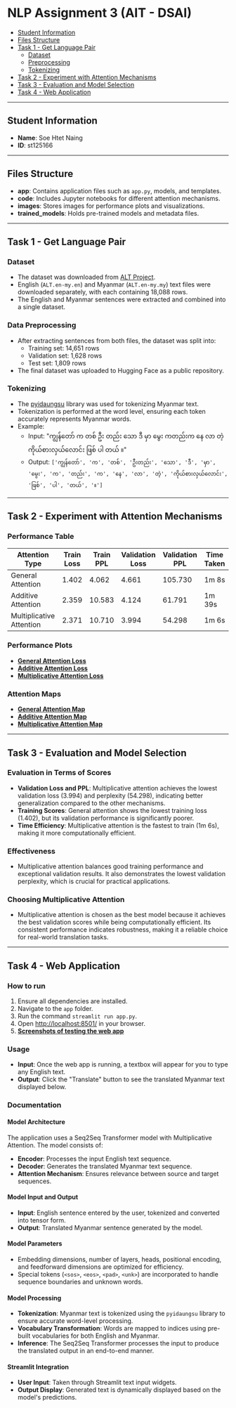# NLP Assignment 3 (AIT - DSAI)

- [Student Information](#student-information)
- [Files Structure](#files-structure)
- [Task 1 - Get Language Pair](#task-1---get-language-pair)
   - [Dataset](#dataset)
   - [Preprocessing](#preprocessing)
   - [Tokenizing](#tokenizing)
- [Task 2 - Experiment with Attention Mechanisms](#task-2---experiment-with-attention-mechanisms)
- [Task 3 - Evaluation and Model Selection](#task-3---evaluation-and-model-selection)
- [Task 4 - Web Application](#task-4---web-application)

---

## Student Information
- **Name**: Soe Htet Naing  
- **ID**: st125166  

---

## Files Structure
- **app**: Contains application files such as `app.py`, models, and templates.  
- **code**: Includes Jupyter notebooks for different attention mechanisms.  
- **images**: Stores images for performance plots and visualizations.  
- **trained_models**: Holds pre-trained models and metadata files.  

---

## Task 1 - Get Language Pair

### Dataset
- The dataset was downloaded from [ALT Project](https://www2.nict.go.jp/astrec-att/member/mutiyama/ALT/).  
- English (`ALT.en-my.en`) and Myanmar (`ALT.en-my.my`) text files were downloaded separately, with each containing 18,088 rows.  
- The English and Myanmar sentences were extracted and combined into a single dataset.

### Data Preprocessing
- After extracting sentences from both files, the dataset was split into:
  - Training set: 14,651 rows
  - Validation set: 1,628 rows
  - Test set: 1,809 rows  
- The final dataset was uploaded to Hugging Face as a public repository.

### Tokenizing
- The [pyidaungsu](https://pypi.org/project/pyidaungsu/) library was used for tokenizing Myanmar text.
- Tokenization is performed at the word level, ensuring each token accurately represents Myanmar words.  
- Example:
  - Input: "ကျွန်တော် က တစ် ဦး တည်း သော ဒီ မှာ မွေး ကတည်းက နေ လာ တဲ့ ကိုယ်စားလှယ်လောင်း ဖြစ် ပါ တယ် ။"  
  - Output: `['ကျွန်တော်', 'က', 'တစ်', 'ဦးတည်း', 'သော', 'ဒီ', 'မှာ', 'မွေး', 'က', 'တည်း', 'က', 'နေ', 'လာ', 'တဲ့', 'ကိုယ်စားလှယ်လောင်း', 'ဖြစ်', 'ပါ', 'တယ်', '။']`  

---

## Task 2 - Experiment with Attention Mechanisms

### Performance Table
| Attention Type         | Train Loss | Train PPL | Validation Loss | Validation PPL | Time Taken |
|-------------------------|------------|-----------|-----------------|----------------|------------|
| General Attention       | 1.402      | 4.062     | 4.661           | 105.730        | 1m 8s      |
| Additive Attention      | 2.359      | 10.583    | 4.124           | 61.791         | 1m 39s     |
| Multiplicative Attention| 2.371      | 10.710    | 3.994           | 54.298         | 1m 6s      |

### Performance Plots
- **[General Attention Loss](images/general.png)**
- **[Additive Attention Loss](images/additive.png)**
- **[Multiplicative Attention Loss](images/multiplicative.png)**

### Attention Maps
- **[General Attention Map](images/general.png)**
- **[Additive Attention Map](images/additive.png)**
- **[Multiplicative Attention Map](images/multiplicative.png)**

---

## Task 3 - Evaluation and Model Selection

### Evaluation in Terms of Scores
- **Validation Loss and PPL**: Multiplicative attention achieves the lowest validation loss (3.994) and perplexity (54.298), indicating better generalization compared to the other mechanisms.
- **Training Scores**: General attention shows the lowest training loss (1.402), but its validation performance is significantly poorer.
- **Time Efficiency**: Multiplicative attention is the fastest to train (1m 6s), making it more computationally efficient.

### Effectiveness
- Multiplicative attention balances good training performance and exceptional validation results. It also demonstrates the lowest validation perplexity, which is crucial for practical applications.

### Choosing Multiplicative Attention
- Multiplicative attention is chosen as the best model because it achieves the best validation scores while being computationally efficient. Its consistent performance indicates robustness, making it a reliable choice for real-world translation tasks.

---

## Task 4 - Web Application

### How to run
1. Ensure all dependencies are installed.
2. Navigate to the `app` folder.
3. Run the command `streamlit run app.py`.
4. Open [http://localhost:8501/](http://localhost:8501/) in your browser.
5. **[Screenshots of testing the web app](images/sample.png)**


### Usage
- **Input**: Once the web app is running, a textbox will appear for you to type any English text.
- **Output**: Click the "Translate" button to see the translated Myanmar text displayed below.

### Documentation

#### Model Architecture
The application uses a Seq2Seq Transformer model with Multiplicative Attention. The model consists of:
- **Encoder**: Processes the input English text sequence.
- **Decoder**: Generates the translated Myanmar text sequence.
- **Attention Mechanism**: Ensures relevance between source and target sequences.

#### Model Input and Output
- **Input**: English sentence entered by the user, tokenized and converted into tensor form.
- **Output**: Translated Myanmar sentence generated by the model.

#### Model Parameters
- Embedding dimensions, number of layers, heads, positional encoding, and feedforward dimensions are optimized for efficiency.
- Special tokens (`<sos>`, `<eos>`, `<pad>`, `<unk>`) are incorporated to handle sequence boundaries and unknown words.

#### Model Processing
- **Tokenization**: Myanmar text is tokenized using the `pyidaungsu` library to ensure accurate word-level processing.
- **Vocabulary Transformation**: Words are mapped to indices using pre-built vocabularies for both English and Myanmar.
- **Inference**: The Seq2Seq Transformer processes the input to produce the translated output in an end-to-end manner.

#### Streamlit Integration
- **User Input**: Taken through Streamlit text input widgets.
- **Output Display**: Generated text is dynamically displayed based on the model's predictions.
